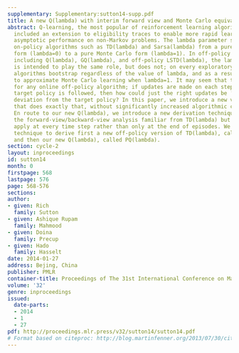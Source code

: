 ```yaml
---
supplementary: Supplementary:sutton14-supp.pdf
title: A new Q(lambda) with interim forward view and Monte Carlo equivalence
abstract: Q-learning, the most popular of reinforcement learning algorithms, has always
  included an extension to eligibility traces to enable more rapid learning and improved
  asymptotic performance on non-Markov problems. The lambda parameter smoothly shifts
  on-policy algorithms such as TD(lambda) and Sarsa(lambda) from a pure bootstrapping
  form (lambda=0) to a pure Monte Carlo form (lambda=1). In off-policy algorithms,
  including Q(lambda), GQ(lambda), and off-policy LSTD(lambda), the lambda parameter
  is intended to play the same role, but does not; on every exploratory action these
  algorithms bootstrap regardless of the value of lambda, and as a result they fail
  to approximate Monte Carlo learning when lambda=1. It may seem that this is inevitable
  for any online off-policy algorithm; if updates are made on each step on which the
  target policy is followed, then how could just the right updates be ‘un-made’ upon
  deviation from the target policy? In this paper, we introduce a new version of Q(lambda)
  that does exactly that, without significantly increased algorithmic complexity.
  En route to our new Q(lambda), we introduce a new derivation technique based on
  the forward-view/backward-view analysis familiar from TD(lambda) but extended to
  apply at every time step rather than only at the end of episodes. We apply this
  technique to derive first a new off-policy version of TD(lambda), called PTD(lambda),
  and then our new Q(lambda), called PQ(lambda).
section: cycle-2
layout: inproceedings
id: sutton14
month: 0
firstpage: 568
lastpage: 576
page: 568-576
sections: 
author:
- given: Rich
  family: Sutton
- given: Ashique Rupam
  family: Mahmood
- given: Doina
  family: Precup
- given: Hado
  family: Hasselt
date: 2014-01-27
address: Bejing, China
publisher: PMLR
container-title: Proceedings of The 31st International Conference on Machine Learning
volume: '32'
genre: inproceedings
issued:
  date-parts:
  - 2014
  - 1
  - 27
pdf: http://proceedings.mlr.press/v32/sutton14/sutton14.pdf
# Format based on citeproc: http://blog.martinfenner.org/2013/07/30/citeproc-yaml-for-bibliographies/
---
```

